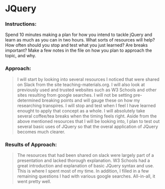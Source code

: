  # JQuery

### Instructions:

 Spend 10 minutes making a plan for how you intend to tackle jQuery and learn as much as you can in two hours. What sorts of resources will help? How often should you stop and test what you just learned? Are breaks important? Make a few notes in the file on how you plan to approach the topic, and why.


### Approach:

 > I will start by looking into several resources I noticed that were shared on Slack from the site teaching-materials.org. I will also look at previously used and trusted websites such as W3 Schools and other sites resulting from google searches.
 > I will not be setting pre-determined breaking points and will gauge these on how my researching transpires. I will stop and test when I feel I have learned enought to apply that concept as a whole. I will absolutely take several coffee/tea breaks when the timing feels right.
 > Aside from the above mentioned resources that I will be looking into, I plan to test out several basic uses of JQuery so that the overal application of JQuery becomes much clearer.


### Results of Approach:

> The resources that had been shared on slack were largely part of a presentation and lacked thorough explanation. W3 Schools had a great introduction and explanation of basic JQuery syntax and use. This is where I spent most of my time. In addition, I filled in a few remaining questions I had with various google searches. All-in-all, it went pretty well.

